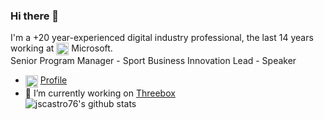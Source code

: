 ### Hi there 👋

I'm a +20 year-experienced digital industry professional, the last 14 years working at <img align="center" height="20" src="https://media-exp1.licdn.com/dms/image/C4D0BAQEko6uLz7XylA/company-logo_100_100/0?e=1614211200&v=beta&t=BEuh2CCCWN6Dsg_dmThUMtYaLRwElYupbU46qd7VqLQ" alt="Microsoft" /> Microsoft.  
Senior Program Manager - Sport Business Innovation Lead - Speaker

- <img align="center" height="20" src="https://media-exp1.licdn.com/dms/image/C4D0BAQGyOWvr4W0Pow/company-logo_200_200/0?e=1614211200&v=beta&t=0l4wAzyAzdAG-QziWNGUKlbTejELd_bbJFxKFo-XICs" alt="Microsoft" /> [Profile](https://www.linkedin.com/in/jscastro/)
- 🔭 I’m currently working on [Threebox](https://github.com/jscastro76/threebox)   
![jscastro76's github stats](https://github-readme-stats.vercel.app/api?username=jscastro76&include_all_commits=true)

<!--
**jscastro76/jscastro76** is a ✨ _special_ ✨ repository because its `README.md` (this file) appears on your GitHub profile.

Here are some ideas to get you started:

- 🔭 I’m currently working on ...
- 🌱 I’m currently learning ...
- 👯 I’m looking to collaborate on ...
- 🤔 I’m looking for help with ...
- 💬 Ask me about ...
- 📫 How to reach me: ...
- 😄 Pronouns: ...
- ⚡ Fun fact: ...
-->
